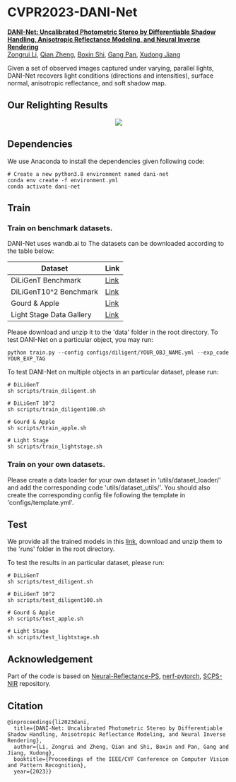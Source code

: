 # CVPR2023-DANI-Net


**[DANI-Net: Uncalibrated Photometric Stereo by Differentiable Shadow Handling, Anisotropic Reflectance Modeling, and Neural Inverse Rendering](https://lmozart.github.io/CVPR2023-DANI-Net/)**
<br>
[Zongrui Li](https://github.com/LMozart), [Qian Zheng](https://person.zju.edu.cn/zq), [Boxin Shi](http://ci.idm.pku.edu.cn/), [Gang Pan](https://person.zju.edu.cn/en/gpan), [Xudong Jiang](https://personal.ntu.edu.sg/exdjiang/)
<br>

Given a set of observed images captured under varying, parallel lights, DANI-Net recovers light conditions (directions and intensities), surface normal, anisotropic reflectance, and soft shadow map.
## Our Relighting Results
<p align="center">
    <img src='assets/relighting.gif'>
</p>

## Dependencies
We use Anaconda to install the dependencies given following code:
```shell
# Create a new python3.8 environment named dani-net
conda env create -f environment.yml
conda activate dani-net
```

## Train
### Train on benchmark datasets.
DANI-Net uses wandb.ai to The datasets can be downloaded according to the table below:

|  Dataset   | Link  |
|  ----  | ----  |
| DiLiGenT Benchmark | [Link](https://sites.google.com/site/photometricstereodata/single) |
| DiLiGenT10^2 Benchmark | [Link](https://photometricstereo.github.io/diligent102.html) |
| Gourd & Apple| [Link](https://drive.google.com/drive/folders/1_bOM2nghnYTBrlmNOqRh5y5elPjvShOb?usp=sharing)|
| Light Stage Data Gallery | [Link](http://vgl.ict.usc.edu/Data/LightStage/) |

Please download and unzip it to the 'data' folder in the root directory. To test DANI-Net on a particular object, you may run:
```shell
python train.py --config configs/diligent/YOUR_OBJ_NAME.yml --exp_code YOUR_EXP_TAG
```

To test DANI-Net on multiple objects in an particular dataset, please run:
```shell
# DiLiGenT
sh scripts/train_diligent.sh

# DiLiGenT 10^2
sh scripts/train_diligent100.sh

# Gourd & Apple
sh scripts/train_apple.sh

# Light Stage
sh scripts/train_lightstage.sh
```

### Train on your own datasets.
Please create a data loader for your own dataset in 'utils/dataset_loader/' and add the corresponding code 'utils/dataset_utils/'. You should also create the corresponding config file following the template in 'configs/template.yml'.

## Test

We provide all the trained models in this [link](https://drive.google.com/drive/folders/1Z32BrBHluyETLE_VBmPcolSKm66dnGrP?usp=sharing), download and unzip them to the 'runs' folder in the root directory. 

To test the results in an particular dataset, please run:
```shell
# DiLiGenT
sh scripts/test_diligent.sh

# DiLiGenT 10^2
sh scripts/test_diligent100.sh

# Gourd & Apple
sh scripts/test_apple.sh

# Light Stage
sh scripts/test_lightstage.sh
```

## Acknowledgement
Part of the code is based on [Neural-Reflectance-PS](https://github.com/junxuan-li/Neural-Reflectance-PS), [nerf-pytorch](https://github.com/krrish94/nerf-pytorch), [SCPS-NIR](https://github.com/junxuan-li/SCPS-NIR/) repository.

## Citation
    @inproceedings{li2023dani,
      title={DANI-Net: Uncalibrated Photometric Stereo by Differentiable Shadow Handling, Anisotropic Reflectance Modeling, and Neural Inverse Rendering},
      author={Li, Zongrui and Zheng, Qian and Shi, Boxin and Pan, Gang and Jiang, Xudong},
      booktitle={Proceedings of the IEEE/CVF Conference on Computer Vision and Pattern Recognition},
      year={2023}}
